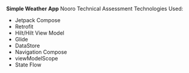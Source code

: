 **Simple Weather App**
Nooro Technical Assessment
Technologies Used:
 - Jetpack Compose
 - Retrofit
 - Hilt/Hilt View Model
 - Glide
 - DataStore
 - Navigation Compose
 - viewModelScope
 - State Flow
